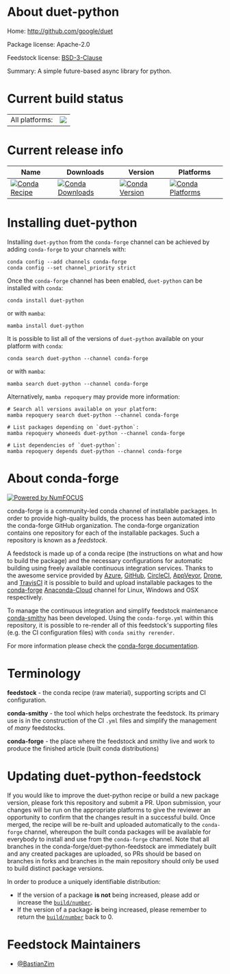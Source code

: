 About duet-python
=================

Home: http://github.com/google/duet

Package license: Apache-2.0

Feedstock license: [BSD-3-Clause](https://github.com/conda-forge/duet-python-feedstock/blob/main/LICENSE.txt)

Summary: A simple future-based async library for python.

Current build status
====================


<table><tr><td>All platforms:</td>
    <td>
      <a href="https://dev.azure.com/conda-forge/feedstock-builds/_build/latest?definitionId=14379&branchName=main">
        <img src="https://dev.azure.com/conda-forge/feedstock-builds/_apis/build/status/duet-python-feedstock?branchName=main">
      </a>
    </td>
  </tr>
</table>

Current release info
====================

| Name | Downloads | Version | Platforms |
| --- | --- | --- | --- |
| [![Conda Recipe](https://img.shields.io/badge/recipe-duet--python-green.svg)](https://anaconda.org/conda-forge/duet-python) | [![Conda Downloads](https://img.shields.io/conda/dn/conda-forge/duet-python.svg)](https://anaconda.org/conda-forge/duet-python) | [![Conda Version](https://img.shields.io/conda/vn/conda-forge/duet-python.svg)](https://anaconda.org/conda-forge/duet-python) | [![Conda Platforms](https://img.shields.io/conda/pn/conda-forge/duet-python.svg)](https://anaconda.org/conda-forge/duet-python) |

Installing duet-python
======================

Installing `duet-python` from the `conda-forge` channel can be achieved by adding `conda-forge` to your channels with:

```
conda config --add channels conda-forge
conda config --set channel_priority strict
```

Once the `conda-forge` channel has been enabled, `duet-python` can be installed with `conda`:

```
conda install duet-python
```

or with `mamba`:

```
mamba install duet-python
```

It is possible to list all of the versions of `duet-python` available on your platform with `conda`:

```
conda search duet-python --channel conda-forge
```

or with `mamba`:

```
mamba search duet-python --channel conda-forge
```

Alternatively, `mamba repoquery` may provide more information:

```
# Search all versions available on your platform:
mamba repoquery search duet-python --channel conda-forge

# List packages depending on `duet-python`:
mamba repoquery whoneeds duet-python --channel conda-forge

# List dependencies of `duet-python`:
mamba repoquery depends duet-python --channel conda-forge
```


About conda-forge
=================

[![Powered by
NumFOCUS](https://img.shields.io/badge/powered%20by-NumFOCUS-orange.svg?style=flat&colorA=E1523D&colorB=007D8A)](https://numfocus.org)

conda-forge is a community-led conda channel of installable packages.
In order to provide high-quality builds, the process has been automated into the
conda-forge GitHub organization. The conda-forge organization contains one repository
for each of the installable packages. Such a repository is known as a *feedstock*.

A feedstock is made up of a conda recipe (the instructions on what and how to build
the package) and the necessary configurations for automatic building using freely
available continuous integration services. Thanks to the awesome service provided by
[Azure](https://azure.microsoft.com/en-us/services/devops/), [GitHub](https://github.com/),
[CircleCI](https://circleci.com/), [AppVeyor](https://www.appveyor.com/),
[Drone](https://cloud.drone.io/welcome), and [TravisCI](https://travis-ci.com/)
it is possible to build and upload installable packages to the
[conda-forge](https://anaconda.org/conda-forge) [Anaconda-Cloud](https://anaconda.org/)
channel for Linux, Windows and OSX respectively.

To manage the continuous integration and simplify feedstock maintenance
[conda-smithy](https://github.com/conda-forge/conda-smithy) has been developed.
Using the ``conda-forge.yml`` within this repository, it is possible to re-render all of
this feedstock's supporting files (e.g. the CI configuration files) with ``conda smithy rerender``.

For more information please check the [conda-forge documentation](https://conda-forge.org/docs/).

Terminology
===========

**feedstock** - the conda recipe (raw material), supporting scripts and CI configuration.

**conda-smithy** - the tool which helps orchestrate the feedstock.
                   Its primary use is in the construction of the CI ``.yml`` files
                   and simplify the management of *many* feedstocks.

**conda-forge** - the place where the feedstock and smithy live and work to
                  produce the finished article (built conda distributions)


Updating duet-python-feedstock
==============================

If you would like to improve the duet-python recipe or build a new
package version, please fork this repository and submit a PR. Upon submission,
your changes will be run on the appropriate platforms to give the reviewer an
opportunity to confirm that the changes result in a successful build. Once
merged, the recipe will be re-built and uploaded automatically to the
`conda-forge` channel, whereupon the built conda packages will be available for
everybody to install and use from the `conda-forge` channel.
Note that all branches in the conda-forge/duet-python-feedstock are
immediately built and any created packages are uploaded, so PRs should be based
on branches in forks and branches in the main repository should only be used to
build distinct package versions.

In order to produce a uniquely identifiable distribution:
 * If the version of a package **is not** being increased, please add or increase
   the [``build/number``](https://docs.conda.io/projects/conda-build/en/latest/resources/define-metadata.html#build-number-and-string).
 * If the version of a package **is** being increased, please remember to return
   the [``build/number``](https://docs.conda.io/projects/conda-build/en/latest/resources/define-metadata.html#build-number-and-string)
   back to 0.

Feedstock Maintainers
=====================

* [@BastianZim](https://github.com/BastianZim/)

